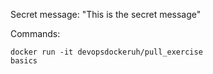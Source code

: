 Secret message: "This is the secret message"

Commands:
```
docker run -it devopsdockeruh/pull_exercise
basics
```